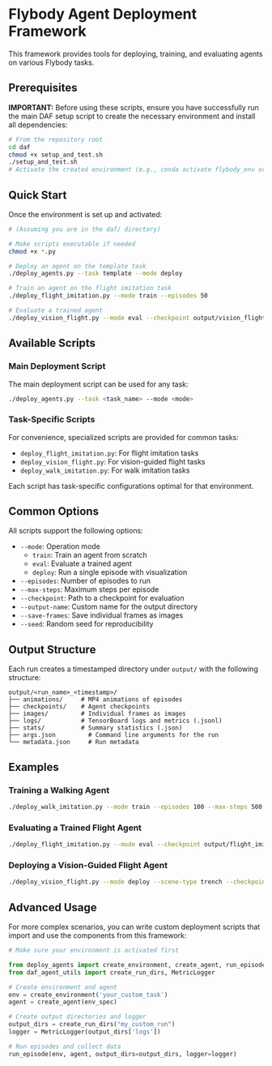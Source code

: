 # Flybody Agent Deployment Framework

This framework provides tools for deploying, training, and evaluating agents on various Flybody tasks.

## Prerequisites

**IMPORTANT:** Before using these scripts, ensure you have successfully run the main DAF setup script to create the necessary environment and install all dependencies:

```bash
# From the repository root
cd daf
chmod +x setup_and_test.sh
./setup_and_test.sh
# Activate the created environment (e.g., conda activate flybody_env or source venv/bin/activate)
```

## Quick Start

Once the environment is set up and activated:

```bash
# (Assuming you are in the daf/ directory)

# Make scripts executable if needed
chmod +x *.py

# Deploy an agent on the template task
./deploy_agents.py --task template --mode deploy

# Train an agent on the flight imitation task
./deploy_flight_imitation.py --mode train --episodes 50

# Evaluate a trained agent
./deploy_vision_flight.py --mode eval --checkpoint output/vision_flight_trench_train/checkpoints/best_agent
```

## Available Scripts

### Main Deployment Script

The main deployment script can be used for any task:

```bash
./deploy_agents.py --task <task_name> --mode <mode>
```

### Task-Specific Scripts

For convenience, specialized scripts are provided for common tasks:

- `deploy_flight_imitation.py`: For flight imitation tasks
- `deploy_vision_flight.py`: For vision-guided flight tasks
- `deploy_walk_imitation.py`: For walk imitation tasks

Each script has task-specific configurations optimal for that environment.

## Common Options

All scripts support the following options:

- `--mode`: Operation mode
  - `train`: Train an agent from scratch
  - `eval`: Evaluate a trained agent
  - `deploy`: Run a single episode with visualization
- `--episodes`: Number of episodes to run
- `--max-steps`: Maximum steps per episode
- `--checkpoint`: Path to a checkpoint for evaluation
- `--output-name`: Custom name for the output directory
- `--save-frames`: Save individual frames as images
- `--seed`: Random seed for reproducibility

## Output Structure

Each run creates a timestamped directory under `output/` with the following structure:

```
output/<run_name>_<timestamp>/
├── animations/     # MP4 animations of episodes
├── checkpoints/    # Agent checkpoints
├── images/         # Individual frames as images
├── logs/           # TensorBoard logs and metrics (.jsonl)
├── stats/          # Summary statistics (.json)
├── args.json         # Command line arguments for the run
└── metadata.json     # Run metadata
```

## Examples

### Training a Walking Agent

```bash
./deploy_walk_imitation.py --mode train --episodes 100 --max-steps 500
```

### Evaluating a Trained Flight Agent

```bash
./deploy_flight_imitation.py --mode eval --checkpoint output/flight_imitation_train_YYYYMMDD_HHMMSS/checkpoints/best_agent --episodes 5
```

### Deploying a Vision-Guided Flight Agent

```bash
./deploy_vision_flight.py --mode deploy --scene-type trench --checkpoint output/vision_flight_trench_train_YYYYMMDD_HHMMSS/checkpoints/best_agent
```

## Advanced Usage

For more complex scenarios, you can write custom deployment scripts that import and use the components from this framework:

```python
# Make sure your environment is activated first

from deploy_agents import create_environment, create_agent, run_episode
from daf_agent_utils import create_run_dirs, MetricLogger

# Create environment and agent
env = create_environment('your_custom_task')
agent = create_agent(env_spec)

# Create output directories and logger
output_dirs = create_run_dirs("my_custom_run")
logger = MetricLogger(output_dirs['logs'])

# Run episodes and collect data
run_episode(env, agent, output_dirs=output_dirs, logger=logger)
```
